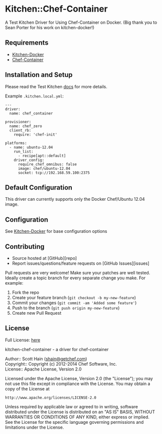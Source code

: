 # Kitchen::Chef-Container

A Test Kitchen Driver for Using Chef-Container on Docker.
(Big thank you to Sean Porter for his work on kitchen-docker!)

## Requirements

* [Kitchen-Docker](https://github.com/portertech/kitchen-docker)
* [Chef-Container](http://docs.opscode.com/containers.html)

## Installation and Setup

Please read the Test Kitchen [docs](http://kitchen.ci/) for more details.

Example `.kitchen.local.yml`:

```
---
driver:
  name: chef_container

provisioner:
  name: chef_zero
  client_rb:
    require: 'chef-init'

platforms:
  - name: ubuntu-12.04
    run_list:
      - recipe[apt::default]
    driver_config:
      require_chef_omnibus: false
      image: chef/ubuntu-12.04
      socket: tcp://192.168.59.100:2375
```

## Default Configuration

This driver can currently supports only the Docker Chef/Ubuntu 12.04 image.

## Configuration

See [Kitchen-Docker](https://github.com/portertech/kitchen-docker) for base configuration options

## Contributing
* Source hosted at [GitHub][repo]
* Report issues/questions/feature requests on [GitHub Issues][issues]

Pull requests are very welcome! Make sure your patches are well tested.
Ideally create a topic branch for every separate change you make. For
example:

1. Fork the repo
2. Create your feature branch (`git checkout -b my-new-feature`)
3. Commit your changes (`git commit -am 'Added some feature'`)
4. Push to the branch (`git push origin my-new-feature`)
5. Create new Pull Request

## License
Full License: [here](LICENSE)

kitchen-chef-container - a driver for chef-container

Author:: Scott Hain (<shain@getchef.com>)  
Copyright:: Copyright (c) 2012-2014 Chef Software, Inc.  
License:: Apache License, Version 2.0

Licensed under the Apache License, Version 2.0 (the "License");
you may not use this file except in compliance with the License.
You may obtain a copy of the License at

    http://www.apache.org/licenses/LICENSE-2.0

Unless required by applicable law or agreed to in writing, software
distributed under the License is distributed on an "AS IS" BASIS,
WITHOUT WARRANTIES OR CONDITIONS OF ANY KIND, either express or implied.
See the License for the specific language governing permissions and
limitations under the License.